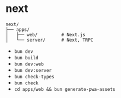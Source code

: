 # next

```
next/
├── apps/
│   ├── web/         # Next.js
│   └── server/      # Next, TRPC
```

- `bun dev`
- `bun build`
- `bun dev:web`
- `bun dev:server`
- `bun check-types`
- `bun check`
- `cd apps/web && bun generate-pwa-assets`